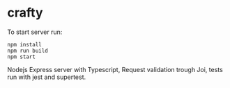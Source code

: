 # crafty

To start server run:

```
npm install
npm run build
npm start
```

Nodejs Express server with Typescript, Request validation trough Joi, tests run with jest and supertest.
